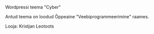 Wordpressi teema "Cyber"

Antud teema on loodud Õppeaine "Veebiprogrammeerimine" raames.

Looja: Kristjan Leotoots